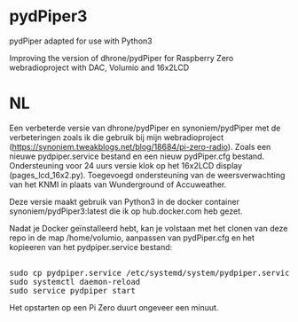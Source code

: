 # pydPiper3
pydPiper adapted for use with Python3

Improving the version of dhrone/pydPiper for Raspberry Zero webradioproject with DAC, Volumio and 16x2LCD

# NL
Een verbeterde versie van dhrone/pydPiper en synoniem/pydPiper met de verbeteringen zoals ik die gebruik bij mijn webradioproject (https://synoniem.tweakblogs.net/blog/18684/pi-zero-radio). Zoals een nieuwe pydpiper.service bestand en een nieuw pydPiper.cfg bestand. Ondersteuning voor 24 uurs versie klok op het 16x2LCD display (pages_lcd_16x2.py). Toegevoegd ondersteuning van de weersverwachting van het KNMI in plaats van  Wunderground of Accuweather.

Deze versie maakt gebruik van Python3 in de docker container synoniem/pydPiper3:latest die ik op hub.docker.com heb gezet.

Nadat je Docker geïnstalleerd hebt, kan je volstaan met het clonen van deze repo in de map /home/volumio, aanpassen van pydPiper.cfg en het kopieeren van het pydpiper.service bestand:

<pre> 
sudo cp pydpiper.service /etc/systemd/system/pydpiper.service
sudo systemctl daemon-reload
sudo service pydpiper start
</pre>
Het opstarten op een Pi Zero duurt ongeveer een minuut.



